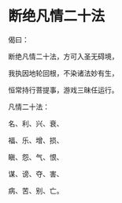 # 断绝凡情二十法

偈曰：

断绝凡情二十法，方可入圣无碍境，

我执因地轮回根，不染诸法妙有生，

恒常持行菩提事，游戏三昧任运行。

凡情二十法：

名、利、兴、衰、

福、乐、增、损、

瞋、怨、气、恨、

谋、谤、夺、害、

病、苦、别、亡。